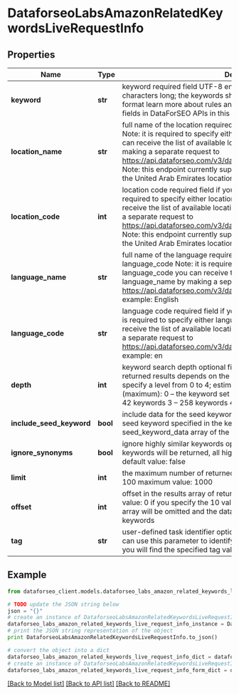 # DataforseoLabsAmazonRelatedKeywordsLiveRequestInfo


## Properties

Name | Type | Description | Notes
------------ | ------------- | ------------- | -------------
**keyword** | **str** | keyword required field UTF-8 encoding a keyword should be at least 3 characters long; the keywords should be specified in the lowercase format learn more about rules and limitations of keyword and keywords fields in DataForSEO APIs in this Help Center article | [optional] 
**location_name** | **str** | full name of the location required field if you don’t specify location_code Note: it is required to specify either location_name or location_code you can receive the list of available locations with their location_name by making a separate request to https://api.dataforseo.com/v3/dataforseo_labs/locations_and_languages; Note: this endpoint currently supports the US, Egypt, Saudi Arabia, and the United Arab Emirates locations only; example: United States | [optional] 
**location_code** | **int** | location code required field if you don’t specify location_name Note: it is required to specify either location_name or location_code you can receive the list of available locations with their location_code by making a separate request to https://api.dataforseo.com/v3/dataforseo_labs/locations_and_languages; Note: this endpoint currently supports the US, Egypt, Saudi Arabia, and the United Arab Emirates locations only; example: 2840 | [optional] 
**language_name** | **str** | full name of the language required field if you don’t specify language_code Note: it is required to specify either language_name or language_code you can receive the list of available locations with their language_name by making a separate request to https://api.dataforseo.com/v3/dataforseo_labs/locations_and_languages example: English | [optional] 
**language_code** | **str** | language code required field if you don’t specify language_name Note: it is required to specify either language_name or language_code you can receive the list of available locations with their language_code by making a separate request to https://api.dataforseo.com/v3/dataforseo_labs/locations_and_languages example: en | [optional] 
**depth** | **int** | keyword search depth optional field default value: 1; number of the returned results depends on the value you set in this field; you can specify a level from 0 to 4; estimated number of keywords for each level (maximum): 0 – the keyword set in the keyword field 1 – 6 keywords 2 – 42 keywords 3 – 258 keywords 4 – 1554 keywords | [optional] 
**include_seed_keyword** | **bool** | include data for the seed keyword optional field if set to true, data for the seed keyword specified in the keyword field will be provided in the seed_keyword_data array of the response default value: false | [optional] 
**ignore_synonyms** | **bool** | ignore highly similar keywords optional field if set to true only core keywords will be returned, all highly similar keywords will be excluded; default value: false | [optional] 
**limit** | **int** | the maximum number of returned keywords optional field default value: 100 maximum value: 1000 | [optional] 
**offset** | **int** | offset in the results array of returned keywords optional field default value: 0 if you specify the 10 value, the first ten keywords in the results array will be omitted and the data will be provided for the successive keywords | [optional] 
**tag** | **str** | user-defined task identifier optional field the character limit is 255 you can use this parameter to identify the task and match it with the result you will find the specified tag value in the data object of the response | [optional] 

## Example

```python
from dataforseo_client.models.dataforseo_labs_amazon_related_keywords_live_request_info import DataforseoLabsAmazonRelatedKeywordsLiveRequestInfo

# TODO update the JSON string below
json = "{}"
# create an instance of DataforseoLabsAmazonRelatedKeywordsLiveRequestInfo from a JSON string
dataforseo_labs_amazon_related_keywords_live_request_info_instance = DataforseoLabsAmazonRelatedKeywordsLiveRequestInfo.from_json(json)
# print the JSON string representation of the object
print DataforseoLabsAmazonRelatedKeywordsLiveRequestInfo.to_json()

# convert the object into a dict
dataforseo_labs_amazon_related_keywords_live_request_info_dict = dataforseo_labs_amazon_related_keywords_live_request_info_instance.to_dict()
# create an instance of DataforseoLabsAmazonRelatedKeywordsLiveRequestInfo from a dict
dataforseo_labs_amazon_related_keywords_live_request_info_form_dict = dataforseo_labs_amazon_related_keywords_live_request_info.from_dict(dataforseo_labs_amazon_related_keywords_live_request_info_dict)
```
[[Back to Model list]](../README.md#documentation-for-models) [[Back to API list]](../README.md#documentation-for-api-endpoints) [[Back to README]](../README.md)


